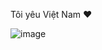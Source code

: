 Tôi yêu Việt Nam ❤️








![image](https://github.com/user-attachments/assets/b69297cc-ec76-4471-86fc-7f3a1cef1cb5)
